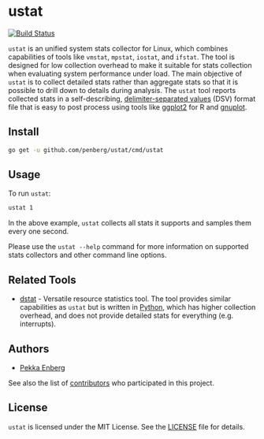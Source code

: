 # ustat

[![Build Status](https://travis-ci.org/penberg/ustat.svg?branch=master)](http://travis-ci.org/penberg/ustat)

`ustat` is an unified system stats collector for Linux, which combines capabilities of tools like `vmstat`, `mpstat`, `iostat`, and `ifstat`.
The tool is designed for low collection overhead to make it suitable for stats collection when evaluating system performance under load.
The main objective of `ustat` is to collect detailed stats rather than aggregate stats so that it is possible to drill down to details during analysis.
The `ustat` tool reports collected stats in a self-describing, [delimiter-separated values](https://en.wikipedia.org/wiki/Delimiter-separated_values) (DSV) format file that is easy to post process using tools like [ggplot2](http://ggplot2.org/) for R and [gnuplot](http://www.gnuplot.info/).

## Install

```sh
go get -u github.com/penberg/ustat/cmd/ustat
```

## Usage

To run `ustat`:

```sh
ustat 1
```

In the above example, `ustat` collects all stats it supports and samples them every one second.

Please use the `ustat --help` command for more information on supported stats collectors and other command line options.

## Related Tools

* [dstat](http://dag.wiee.rs/home-made/dstat/) - Versatile resource statistics tool. The tool provides similar capabilities as `ustat` but is written in [Python](https://www.python.org/), which has higher collection overhead, and does not provide detailed stats for everything (e.g. interrupts).

## Authors

* [Pekka Enberg](https://penberg.github.io/)

See also the list of [contributors](https://github.com/penberg/ustat/contributors) who participated in this project.

## License

`ustat` is licensed under the MIT License. See the [LICENSE](LICENSE) file for details.
